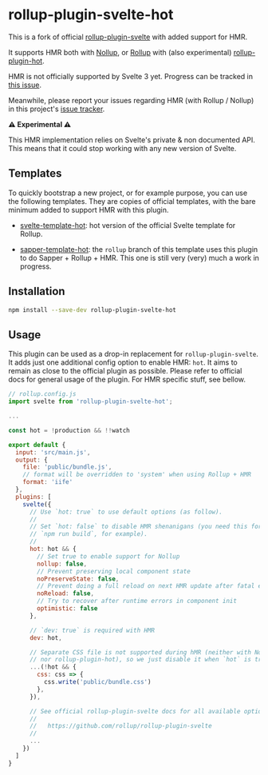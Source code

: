 # rollup-plugin-svelte-hot

This is a fork of official [rollup-plugin-svelte](https://github.com/rollup/rollup-plugin-svelte) with added support for HMR.

It supports HMR both with [Nollup](https://github.com/PepsRyuu/nollup), or [Rollup](https://github.com/rollup/rollup) with (also experimental) [rollup-plugin-hot](https://github.com/rixo/rollup-plugin-hot).

HMR is not officially supported by Svelte 3 yet. Progress can be tracked in [this issue](https://github.com/sveltejs/svelte/issues/3632).

Meanwhile, please report your issues regarding HMR (with Rollup / Nollup) in this project's [issue tracker](https://github.com/rixo/rollup-plugin-svelte-hot/issues).

**:warning: Experimental :warning:**

This HMR implementation relies on Svelte's private & non documented API. This means that it could stop working with any new version of Svelte.

## Templates

To quickly bootstrap a new project, or for example purpose, you can use the following templates. They are copies of official templates, with the bare minimum added to support HMR with this plugin.

- [svelte-template-hot](https://github.com/rixo/svelte-template-hot): hot version of the official Svelte template for Rollup.

- [sapper-template-hot](https://github.com/rixo/sapper-template-hot/tree/rollup): the `rollup` branch of this template uses this plugin to do Sapper + Rollup + HMR. This one is still very (very) much a work in progress.

## Installation

```bash
npm install --save-dev rollup-plugin-svelte-hot
```

## Usage

This plugin can be used as a drop-in replacement for `rollup-plugin-svelte`. It adds just one additional config option to enable HMR: `hot`. It aims to remain as close to the official plugin as possible. Please refer to official docs for general usage of the plugin. For HMR specific stuff, see bellow.

```js
// rollup.config.js
import svelte from 'rollup-plugin-svelte-hot';

...

const hot = !production && !!watch

export default {
  input: 'src/main.js',
  output: {
    file: 'public/bundle.js',
    // format will be overridden to 'system' when using Rollup + HMR
    format: 'iife'
  },
  plugins: [
    svelte({
      // Use `hot: true` to use default options (as follow).
      //
      // Set `hot: false` to disable HMR shenanigans (you need this for
      // `npm run build`, for example).
      //
      hot: hot && {
        // Set true to enable support for Nollup
        nollup: false,
        // Prevent preserving local component state
        noPreserveState: false,
        // Prevent doing a full reload on next HMR update after fatal error
        noReload: false,
        // Try to recover after runtime errors in component init
        optimistic: false
      },

      // `dev: true` is required with HMR
      dev: hot,

      // Separate CSS file is not supported during hMR (neither with Nollup
      // nor rollup-plugin-hot), so we just disable it when `hot` is true.
      ...(!hot && {
        css: css => {
          css.write('public/bundle.css')
        },
      }),

      // See official rollup-plugin-svelte docs for all available options:
      //
      //   https://github.com/rollup/rollup-plugin-svelte
      //
      ...
    })
  ]
}
```
